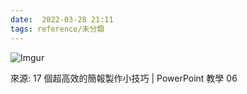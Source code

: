 ```yaml
---
date:  2022-03-28 21:11
tags: reference/未分類
---
```



![Imgur](https://i.imgur.com/1En3GWR.png)

來源:  17 個超高效的簡報製作小技巧 | PowerPoint 教學 06
